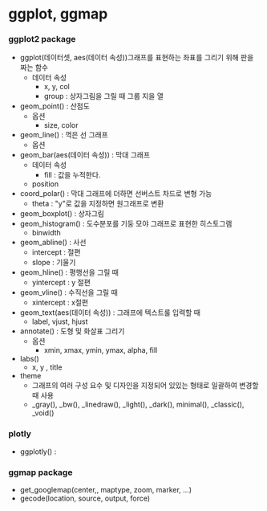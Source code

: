 # ggplot, ggmap

### ggplot2 package

- ggplot(데이터셋, aes(데이터 속성))그래프를 표현하는 좌표를 그리기 위해 판을 짜는 함수
  - 데이터 속성
    - x, y, col
    - group : 상자그림을 그릴 때 그룹 지을 열
- geom_point() : 산점도
  - 옵션 
    - size, color
- geom_line() : 꺽은 선 그래프
  - 옵션
- geom_bar(aes(데이터 속성)) : 막대 그래프
  - 데이터 속성
    - fill : 값을 누적한다.
  - position
- coord_polar() : 막대 그래프에 더하면 선버스트 차드로 변형 가능
  - theta : "y"로 값을 지정하면 원그래프로 변환
- geom_boxplot() : 상자그림
- geom_histogram() : 도수분포를 기둥 모야 그래프로 표현한 히스토그램
  - binwidth
- geom_abline() : 사선 
  - intercept : 절편
  - slope : 기울기
- geom_hline() : 평행선을 그릴 때
  - yintercept : y 절편
- geom_vline() : 수직선을 그릴 때
  - xintercept : x절편
- geom_text(aes(데이터 속성)) : 그래프에 텍스트룰 입력할 때
  - label, vjust, hjust
- annotate() : 도형 및 화살표 그리기
  - 옵션
    - xmin, xmax, ymin, ymax, alpha, fill
- labs()
  - x, y , title
- theme
  - 그래프의 여러 구성 요수 및 디자인을 지정되어 있있는 형태로 일괄하여 변경할 때 사용
  - _gray(), _bw(), _linedraw(), _light(), _dark(), minimal(), _classic(), _void()

### plotly

- ggplotly() : 

### ggmap package

- get_googlemap(center,, maptype, zoom, marker, ...)
- gecode(location, source, output, force)